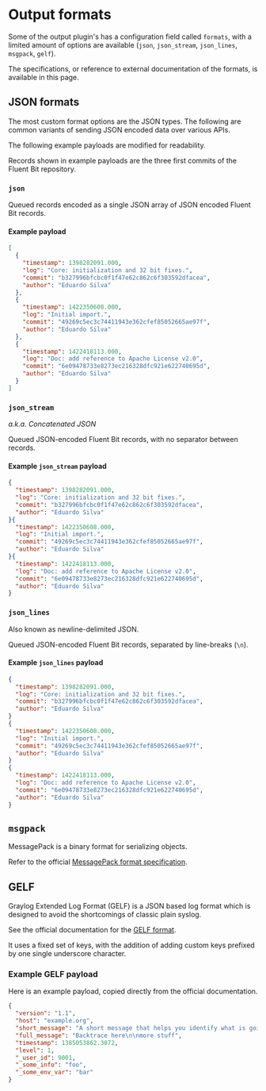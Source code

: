 # Output formats

Some of the output plugin's has a configuration field called `formats`, with a limited amount of options are available (`json`, `json_stream`, `json_lines`, `msgpack`, `gelf`).

The specifications, or reference to external documentation of the formats, is available in this page.

## JSON formats

The most custom format options are the JSON types. The following are common variants of sending JSON encoded data over various APIs.

The following example payloads are modified for readability.

Records shown in example payloads are the three first commits of the Fluent Bit repository.

### `json`

Queued records encoded as a single JSON array of JSON encoded Fluent Bit records.

#### Example payload

```json
[
  {
    "timestamp": 1398282091.000,
    "log": "Core: initialization and 32 bit fixes.",
    "commit": "b327996bfcbc0f1f47e62c862c6f303592dfacea",
    "author": "Eduardo Silva"
  },
  {
    "timestamp": 1422350608.000,
    "log": "Initial import.",
    "commit": "49269c5ec3c74411943e362cfef85052665ae97f",
    "author": "Eduardo Silva"
  },
  {
    "timestamp": 1422418113.000,
    "log": "Doc: add reference to Apache License v2.0",
    "commit": "6e09478733e8273ec216328dfc921e622740695d",
    "author": "Eduardo Silva"
  }
]
```

### `json_stream`

_a.k.a. Concatenated JSON_

Queued JSON-encoded Fluent Bit records, with no separator between records.

#### Example `json_stream` payload

```json
{
  "timestamp": 1398282091.000,
  "log": "Core: initialization and 32 bit fixes.",
  "commit": "b327996bfcbc0f1f47e62c862c6f303592dfacea",
  "author": "Eduardo Silva"
}{
  "timestamp": 1422350608.000,
  "log": "Initial import.",
  "commit": "49269c5ec3c74411943e362cfef85052665ae97f",
  "author": "Eduardo Silva"
}{
  "timestamp": 1422418113.000,
  "log": "Doc: add reference to Apache License v2.0",
  "commit": "6e09478733e8273ec216328dfc921e622740695d",
  "author": "Eduardo Silva"
}
```

### `json_lines`

Also known as newline-delimited JSON.

Queued JSON-encoded Fluent Bit records, separated by line-breaks (`\n`).

#### Example `json_lines` payload

```json
{
  "timestamp": 1398282091.000,
  "log": "Core: initialization and 32 bit fixes.",
  "commit": "b327996bfcbc0f1f47e62c862c6f303592dfacea",
  "author": "Eduardo Silva"
}
{
  "timestamp": 1422350608.000,
  "log": "Initial import.",
  "commit": "49269c5ec3c74411943e362cfef85052665ae97f",
  "author": "Eduardo Silva"
}
{
  "timestamp": 1422418113.000,
  "log": "Doc: add reference to Apache License v2.0",
  "commit": "6e09478733e8273ec216328dfc921e622740695d",
  "author": "Eduardo Silva"
}
```

## `msgpack`

MessagePack is a binary format for serializing objects.

Refer to the official [MessagePack format specification](https://github.com/msgpack/msgpack/blob/master/spec.md).

## GELF

Graylog Extended Log Format (GELF) is a JSON based log format which is designed to avoid the shortcomings of classic plain syslog.

See the official documentation for the [GELF format](https://archivedocs.graylog.org/en/latest/pages/gelf.html).

It uses a fixed set of keys, with the addition of adding custom keys prefixed by one single underscore character.

### Example GELF payload

Here is an example payload, copied directly from the official documentation.

```json
{
  "version": "1.1",
  "host": "example.org",
  "short_message": "A short message that helps you identify what is going on",
  "full_message": "Backtrace here\n\nmore stuff",
  "timestamp": 1385053862.3072,
  "level": 1,
  "_user_id": 9001,
  "_some_info": "foo",
  "_some_env_var": "bar"
}
```
